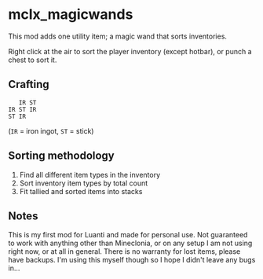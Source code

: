 # mclx_magicwands

This mod adds one utility item; a magic wand that sorts inventories. 

Right click at the air to sort the player inventory (except hotbar), or punch a chest to sort it.

## Crafting
```
   IR ST
IR ST IR
ST IR   
```
(`IR` = iron ingot, `ST` = stick)

## Sorting methodology

1. Find all different item types in the inventory
2. Sort inventory item types by total count
3. Fit tallied and sorted items into stacks

## Notes

This is my first mod for Luanti and made for personal use. Not guaranteed to work with anything other than Mineclonia, or on any setup I am not using right now, or at all in general. There is no warranty for lost items, please have backups. I'm using this myself though so I hope I didn't leave any bugs in...

